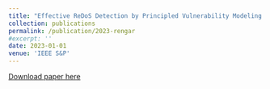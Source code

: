 ```yaml
---
title: "Effective ReDoS Detection by Principled Vulnerability Modeling and Exploit Generation"
collection: publications
permalink: /publication/2023-rengar
#excerpt: ''
date: 2023-01-01
venue: 'IEEE S&P'
---
```


[Download paper here](http://cenzhang.github.io/files/2023-rengar.pdf)
